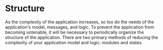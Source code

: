 # Structure

As the complexity of the application increases, so too do the needs of the application's model, messages, and logic.
To prevent the application from becoming untenable, it will be necessary to periodically organize the structure of the application.
There are two primary methods of reducing the complexity of your application model and logic: modules and states.
